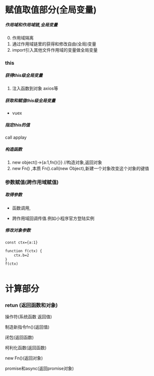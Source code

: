 # 赋值取值部分(全局变量)

#####  作用域和作用域链,全局变量

 0. 作用域隔离
 1. 通过作用域链里的获得和修改自由(全局)变量
 2. import引入其他文件作用域的变量做全局变量



### this



##### 获得this级全局变量

1. 注入函数到对象  axios等

##### 获取和赋值this级全局变量

* vuex

##### 指定this的值

call applay

##### 构造函数

1.  new object()->{a:1,fn(){}} //构造对象,返回对象
1. new Fn() ,本质 Fn().call(new Object),新建一个对象改变这个对象的键值


###  参数赋值(跨作用域赋值)

##### 取得参数

* 函数调用,

* 跨作用域回调传值.例如小程序官方登陆实例

##### 修改对象参数

```
const ctx={a:1}

function f(ctx) {
    ctx.b=2
}
f(ctx)


```



# 计算部分

###  retun (返回函数和对象)

操作符(系统函数 返回值)

制造新指令fn()(返回值) 

闭包(返回函数)

柯利化函数(返回函数)

new Fn()(返回对象)

 promise和async(返回promise对象)













